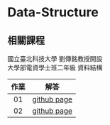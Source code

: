 # Data-Structure

## 相關課程
國立臺北科技大學 劉傳銘教授開設  
大學部電資學士班二年級 資料結構  

作業 | 解答 |
|:--------:|:-------:|
01 | [github page](/01) |
02 | [github page](/02) |
